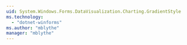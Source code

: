 ```yaml
---
uid: System.Windows.Forms.DataVisualization.Charting.GradientStyle
ms.technology: 
  - "dotnet-winforms"
ms.author: "mblythe"
manager: "mblythe"
---
```

